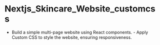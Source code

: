 # Nextjs_Skincare_Website_customcss
- Build a simple multi-page website using React components. - Apply Custom CSS to style the website, ensuring responsiveness.
